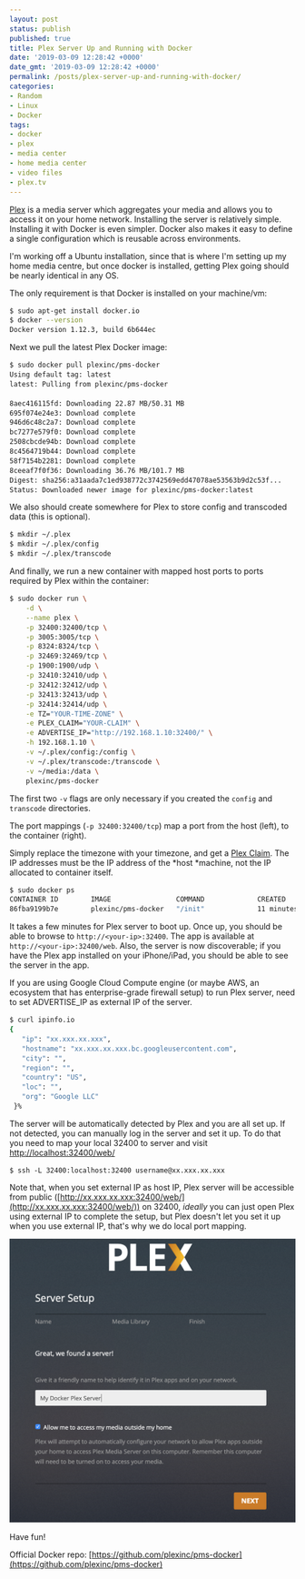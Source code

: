 ```yaml
---
layout: post
status: publish
published: true
title: Plex Server Up and Running with Docker
date: '2019-03-09 12:28:42 +0000'
date_gmt: '2019-03-09 12:28:42 +0000'
permalink: /posts/plex-server-up-and-running-with-docker/
categories:
- Random
- Linux
- Docker
tags:
- docker
- plex
- media center
- home media center
- video files
- plex.tv
---
```

[Plex](https://plex.tv/) is a media server which aggregates your media and allows you to access it on your home network. Installing the server is relatively simple. Installing it with Docker is even simpler. Docker also makes it easy to define a single configuration which is reusable across environments.

I'm working off a Ubuntu installation, since that is where I'm setting up my home media centre, but once docker is installed, getting Plex going should be nearly identical in any OS.

The only requirement is that Docker is installed on your machine/vm:

```bash
$ sudo apt-get install docker.io
$ docker --version
Docker version 1.12.3, build 6b644ec
```

Next we pull the latest Plex Docker image:

```bash
$ sudo docker pull plexinc/pms-docker
Using default tag: latest
latest: Pulling from plexinc/pms-docker

8aec416115fd: Downloading 22.87 MB/50.31 MB
695f074e24e3: Download complete 
946d6c48c2a7: Download complete 
bc7277e579f0: Download complete 
2508cbcde94b: Download complete
8c4564719b44: Download complete 
58f7154b2281: Download complete 
8ceeaf7f0f36: Downloading 36.76 MB/101.7 MB
Digest: sha256:a31aada7c1ed938772c3742569edd47078ae53563b9d2c53f...
Status: Downloaded newer image for plexinc/pms-docker:latest
```

We also should create somewhere for Plex to store config and transcoded data (this is optional).

```bash
$ mkdir ~/.plex
$ mkdir ~/.plex/config
$ mkdir ~/.plex/transcode
```

And finally, we run a new container with mapped host ports to ports required by Plex within the container:

```bash
$ sudo docker run \
    -d \
    --name plex \
    -p 32400:32400/tcp \
    -p 3005:3005/tcp \
    -p 8324:8324/tcp \
    -p 32469:32469/tcp \
    -p 1900:1900/udp \
    -p 32410:32410/udp \
    -p 32412:32412/udp \
    -p 32413:32413/udp \
    -p 32414:32414/udp \
    -e TZ="YOUR-TIME-ZONE" \
    -e PLEX_CLAIM="YOUR-CLAIM" \
    -e ADVERTISE_IP="http://192.168.1.10:32400/" \
    -h 192.168.1.10 \
    -v ~/.plex/config:/config \
    -v ~/.plex/transcode:/transcode \
    -v ~/media:/data \
    plexinc/pms-docker
```

The first two `-v` flags are only necessary if you created the `config` and `transcode` directories.

The port mappings (`-p 32400:32400/tcp`) map a port from the host (left), to the container (right).

Simply replace the timezone with your timezone, and get a [Plex Claim](https://plex.tv/claim). The IP addresses must be the IP address of the *host *machine, not the IP allocated to container itself.

```bash
$ sudo docker ps
CONTAINER ID        IMAGE                COMMAND             CREATED             STATUS                    PORTS                                                                                                                                                                                        NAMES
86fba9199b7e        plexinc/pms-docker   "/init"             11 minutes ago      Up 2 minutes (healthy)    0.0.0.0:3005->3005/tcp, 0.0.0.0:8324->8324/tcp, 0.0.0.0:1900->1900/udp, 0.0.0.0:32410->32410/udp, 0.0.0.0:32400->32400/tcp, 0.0.0.0:32412-32414->32412-32414/udp, 0.0.0.0:32469->32469/tcp   plex
```

It takes a few minutes for Plex server to boot up. Once up, you should be able to browse to `http://<your-ip>:32400`. The app is available at `http://<your-ip>:32400/web`. Also, the server is now discoverable; if you have the Plex app installed on your iPhone/iPad, you should be able to see the server in the app.

If you are using Google Cloud Compute engine (or maybe AWS, an ecosystem that has enterprise-grade firewall setup)  to run Plex server, need to set ADVERTISE_IP as external IP of the server. 

```bash
$ curl ipinfo.io                                                                                                                                                                
{
   "ip": "xx.xxx.xx.xxx",
   "hostname": "xx.xxx.xx.xxx.bc.googleusercontent.com",
   "city": "",
   "region": "",
   "country": "US",
   "loc": "",
   "org": "Google LLC"
 }%
 ```

The server will be automatically detected by Plex and you are all set up. If not detected, you can manually log in the server and set it up. To do that you need to map your local 32400 to server and visit [http://localhost:32400/web/](http://localhost:32400/web/)

```
$ ssh -L 32400:localhost:32400 username@xx.xxx.xx.xxx
```

Note that, when you set external IP as host IP, Plex server will be accessible from public ([http://xx.xxx.xx.xxx:32400/web/](http://xx.xxx.xx.xxx:32400/web/)) on 32400, *ideally* you can just open Plex using external IP to complete the setup, but Plex doesn't let you set it up when you use external IP, that's why we do local port mapping.

![](/uploads/docker-plex-setup.png)

Have fun!

Official Docker repo: [https://github.com/plexinc/pms-docker](https://github.com/plexinc/pms-docker)

